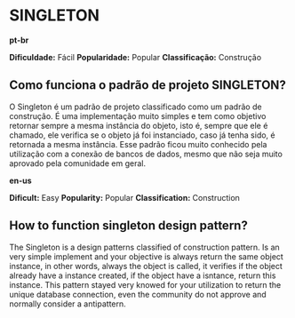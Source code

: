# SINGLETON

**pt-br**

**Dificuldade:** Fácil
**Popularidade:** Popular
**Classificação:** Construção

## Como funciona o padrão de projeto SINGLETON? ##

O Singleton é um padrão de projeto classificado como um padrão de construção. É uma implementação muito simples e tem como objetivo retornar sempre a mesma instância do objeto, isto é, sempre que ele é chamado, ele verifica se o objeto já foi instanciado, caso já tenha sido, é retornada a mesma instância.
Esse padrão ficou muito conhecido pela utilização com a conexão de bancos de dados, mesmo que não seja muito aprovado pela comunidade em geral.

**en-us**

**Dificult:** Easy
**Popularity:** Popular
**Classification:** Construction

## How to function singleton design pattern? ##

The Singleton is a design patterns classified of construction pattern. Is an very simple implement and your objective is always return the same object instance, in other words, always the object is called, it verifies if the object already have a instance created, if the object have a isntance, return this instance.
This pattern stayed very knowed for your utilization to return the unique database connection, even the community do not approve and normally consider a antipattern.